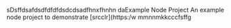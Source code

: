 sDsffdsafdsdfdfdfdsdcdsadfhnxfhnhn daExample Node Project
An example node project to demonstrate [srcclr](https:/w
mmnnmkkcccfsffg
